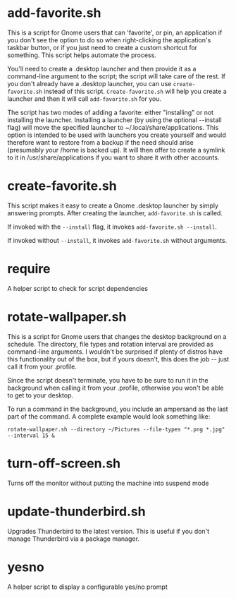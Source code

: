 # add-favorite.sh

This is a script for Gnome users that can 'favorite', or pin, an application if you don't see the option to do so when right-clicking the application's taskbar button, or if you just need to create a custom shortcut for something.  This script helps automate the process.

You'll need to create a .desktop launcher and then provide it as a command-line argument to the script; the script will take care of the rest.  If you don't already have a .desktop launcher, you can use `create-favorite.sh` instead of this script.  `Create-favorite.sh` will help you create a launcher and then it will call `add-favorite.sh` for you.

The script has two modes of adding a favorite:  either "installing" or not installing the launcher.  Installing a launcher (by using the optional --install flag) will move the specified launcher to ~/.local/share/applications.  This option is intended to be used with launchers you create yourself and would therefore want to restore from a backup if the need should arise (presumably your /home is backed up).  It will then offer to create a symlink to it in /usr/share/applications if you want to share it with other accounts.


# create-favorite.sh

This script makes it easy to create a Gnome .desktop launcher by simply answering prompts.  After creating the launcher, `add-favorite.sh` is called.

If invoked with the `--install` flag, it invokes `add-favorite.sh --install`.

If invoked without `--install`, it invokes `add-favorite.sh` without arguments.


# require

A helper script to check for script dependencies


# rotate-wallpaper.sh

This is a script for Gnome users that changes the desktop background on a schedule.  The directory, file types and rotation interval are provided as command-line arguments.  I wouldn't be surprised if plenty of distros have this functionality out of the box, but if yours doesn't, this does the job -- just call it from your .profile.

Since the script doesn't terminate, you have to be sure to run it in the background when calling it from your .profile, otherwise you won't be able to get to your desktop.

To run a command in the background, you include an ampersand as the last part of the command.  A complete example would look something like:

```shell
rotate-wallpaper.sh --directory ~/Pictures --file-types "*.png *.jpg" --interval 15 &
```


# turn-off-screen.sh

Turns off the monitor without putting the machine into suspend mode


# update-thunderbird.sh

Upgrades Thunderbird to the latest version.  This is useful if you don't manage Thunderbird via a package manager.


# yesno

A helper script to display a configurable yes/no prompt
